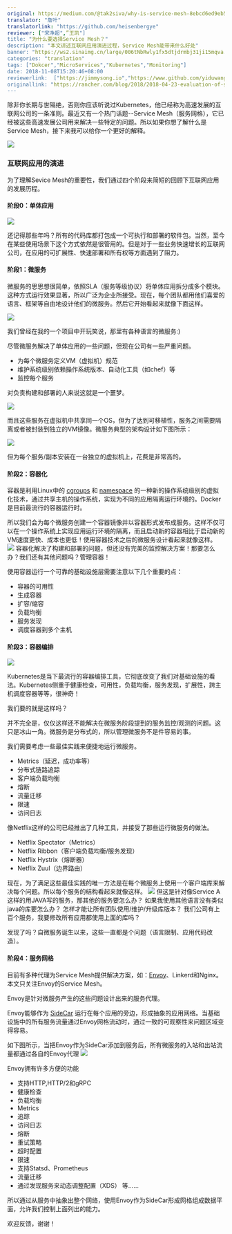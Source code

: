 ```yaml
---
original: https://medium.com/@tak2siva/why-is-service-mesh-8ebcd6ed9eb5
translator: "詹叶"
translatorlink: "https://github.com/heisenbergye"
reviewer: ["宋净超",”王凯"]
title: "为什么要选择Service Mesh？"
description: "本文讲述互联网应用演进过程，Service Mesh能带来什么好处"
banner: "https://ws2.sinaimg.cn/large/006tNbRwly1fx5dtjdrmbj31ji15mqva.jpg"
categories: "translation"
tags: ["Dokcer","MicroServices","Kubernetes","Monitoring"]
date: 2018-11-08T15:20:46+08:00
reviewerlink:  ["https://jimmysong.io","https://www.github.com/yiduwangkai"]
originallink: "https://rancher.com/blog/2018/2018-04-23-evaluation-of-serverless-frameworks-for-kbe/"
---
```


除非你长期与世隔绝，否则你应该听说过Kubernetes，他已经称为高速发展的互联网公司的一条准则。最近又有一个热门话题--Service Mesh（服务网格），它已经被这些高速发展公司用来解决一些特定的问题。所以如果你想了解什么是Service Mesh，接下来我可以给你一个更好的解释。

![](http://ww1.sinaimg.cn/mw690/7267315bgy1fx0r3hzbzlj20zk0ilnmj.jpg)

### 互联网应用的演进
为了理解Sevice Mesh的重要性，我们通过四个阶段来简短的回顾下互联网应用的发展历程。

#### 阶段0：单体应用

![](http://ww1.sinaimg.cn/mw690/7267315bgy1fx0r9265r7j208s06omxs.jpg)

还记得那些年吗？所有的代码库都打包成一个可执行和部署的软件包。当然，至今在某些使用场景下这个方式依然是很管用的。但是对于一些业务快速增长的互联网公司，在应用的可扩展性、快速部署和所有权等方面遇到了阻力。

#### 阶段1：微服务
微服务的思思想很简单，依照SLA（服务等级协议）将单体应用拆分成多个模块。这种方式运行效果显著，所以广泛为企业所接受。现在，每个团队都用他们喜爱的语言、框架等自由地设计他们的微服务。然后它开始看起来就像下面这样。

![](http://ww1.sinaimg.cn/mw690/7267315bgy1fx0si4ef85j218g0n4tde.jpg)

我们曾经在我的一个项目中开玩笑说，那里有各种语言的微服务:)

尽管微服务解决了单体应用的一些问题，但现在公司有一些严重问题。

* 为每个微服务定义VM（虚拟机）规范
* 维护系统级别依赖操作系统版本、自动化工具（如chef）等
* 监控每个服务

对负责构建和部署的人来说这就是一个噩梦。

![](http://ww1.sinaimg.cn/mw690/7267315bgy1fx0vg3ks7aj20dc07iq53.jpg)

而且这些服务在虚拟机中共享同一个OS，但为了达到可移植性，服务之间需要隔离或者被封装到独立的VM镜像。微服务典型的架构设计如下图所示：

![](http://ww1.sinaimg.cn/mw690/7267315bgy1fx0vt7d9woj218g0n4tc3.jpg)

但为每个服务/副本安装在一台独立的虚拟机上，花费是非常高的。

#### 阶段2：容器化

容器是利用Linux中的 [cgroups](https://en.wikipedia.org/wiki/Cgroups) 和 [namespace]( https://en.wikipedia.org/wiki/Linux_namespaces) 的一种新的操作系统级别的虚拟化技术，通过共享主机的操作系统，实现为不同的应用隔离运行环境的。Docker是目前最流行的容器运行时。

所以我们会为每个微服务创建一个容器镜像并以容器形式发布成服务。这样不仅可以在一个操作系统上实现应用运行环境的隔离，而且启动新的容器相比于启动新的VM速度更快、成本也更低！使用容器技术之后的微服务设计看起来就像这样。
![](http://ww1.sinaimg.cn/mw690/7267315bgy1fx0wzyguoej218g0n4ju8.jpg)
容器化解决了构建和部署的问题，但还没有完美的监控解决方案！那要怎么办？我们还有其他问题吗？管理容器！

使用容器运行一个可靠的基础设施层需要注意以下几个重要的点：
* 容器的可用性
* 生成容器
* 扩容/缩容
* 负载均衡
* 服务发现
* 调度容器到多个主机


#### 阶段3：容器编排
![](http://ww1.sinaimg.cn/mw690/7267315bgy1fx1kwi5nvpj205t05o74e.jpg)

Kubernetes是当下最流行的容器编排工具，它彻底改变了我们对基础设施的看法。Kubernetes侧重于健康检查，可用性，负载均衡，服务发现，扩展性，跨主机调度容器等等，很神奇！

我们要的就是这样吗？

并不完全是，仅仅这样还不能解决在微服务阶段提到的服务监控/观测的问题。这只是冰山一角。微服务是分布式的，所以管理微服务不是件容易的事。

我们需要考虑一些最佳实践来便捷地运行微服务。

* Metrics（延迟，成功率等）
* 分布式链路追踪
* 客户端负载均衡
* 熔断
* 流量迁移
* 限速
* 访问日志

像Netflix这样的公司已经推出了几种工具，并接受了那些运行微服务的做法。

* Netflix Spectator（Metrics）
* Netflix Ribbon（客户端负载均衡/服务发现）
* Netflix Hystrix（熔断器）
* Netflix Zuul（边界路由）

现在，为了满足这些最佳实践的唯一方法是在每个微服务上使用一个客户端库来解决每个问题。所以每个服务的结构看起来就像这样。
![](http://ww1.sinaimg.cn/mw690/7267315bgy1fx1ojjkrfuj212g0fymz5.jpg)
但这是针对像Service A这样的用JAVA写的服务，那其他的服务要怎么办？
如果我使用其他语言没有类似java的库要怎么办？
怎样才能让所有团队使用/维护/升级库版本？
我们公司有上百个服务，我要修改所有应用都使用上面的库吗？

发现了吗？自微服务诞生以来，这些一直都是个问题（语言限制、应用代码改造）。

#### 阶段4：服务网格
目前有多种代理为Service Mesh提供解决方案，如：[Envoy](https://www.envoyproxy.io/)、Linkerd和Nginx。本文只关注Envoy的Service Mesh。

Envoy是针对微服务产生的这些问题设计出来的服务代理。

Envoy能够作为 [SideCar](https://docs.microsoft.com/en-us/azure/architecture/patterns/sidecar) 运行在每个应用的旁边，形成抽象的应用网络。当基础设施中的所有服务流量通过Envoy网格流动时，通过一致的可观察性来问题区域变得容易。

如下图所示，当把Envoy作为SideCar添加到服务后，所有微服务的入站和出站流量都通过各自的Envoy代理
![](http://ww1.sinaimg.cn/mw690/7267315bgy1fx1t3tisq1j218g0n4q5x.jpg)

Envoy拥有许多方便的功能
* 支持HTTP,HTTP/2和gRPC
* 健康检查
* 负载均衡
* Metrics
* 追踪
* 访问日志
* 熔断
* 重试策略
* 超时配置
* 限速
* 支持Statsd、Prometheus
* 流量迁移
* 通过发现服务来动态调整配置（XDS）
等……

所以通过从服务中抽象出整个网络，使用Envoy作为SideCar形成网格组成数据平面，允许我们控制上面列出的能力。

欢迎反馈，谢谢！

